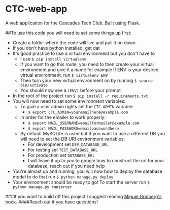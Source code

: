 # CTC-web-app
A web application for the Cascades Tech Club. Built using Flask.

##To use this code you will need to set some things up first:
- Create a folder where the code will live and pull it on down
- If you don't have python installed, get dat
- It's good practice to use a virtual environment but you don't have to
	- I use `$ pip install virtualenv`
	- If you want to go this route, you need to then create your virtual environment
	  and give it a name for example if ENV is your desired virtual environment, run
	  `$ virtualenv ENV`
	- Then turn your new virtual environment on by running `$ source bin/activate`
	- You should now see a `(ENV)` before your prompt
- In the root of the project run `$ pip install -r requirements.txt`
- You will now need to set some environment variables:
	- To give a user admin rights set the `CTC_ADMIN` variable:
	  - `$ export CTC_ADMIN=youremailhere@example.com`
	- In order for the emailer to work properly:
	  - `$ export MAIL_USERNAME=emailformailer@example.com`
	  - `$ export MAIL_PASSWORD=emailpasswordhere`
	- By default MySQLite is used but if you want to use a different DB
	  you will need to set the DB URI environment variables:
	  - For development set `DEV_DATABASE_URL`
	  - For testing set `TEST_DATABASE_URL`
	  - For production set `DATABASE_URL`
	  - I will leave it up to you to google how to construct the url for 
	    your database, reach out if you need help
- You're almost up and running, you will now how to deploy the database model
  to do that run `$ python manage.py deploy`
- Your environment should be ready to go! To start the server run
  `$ python manage.py runserver`

###If you want to build off this project I suggest reading [Miguel Grinberg's](http://shop.oreilly.com/product/0636920031116.do) book.
####Reach out if you have questions!
